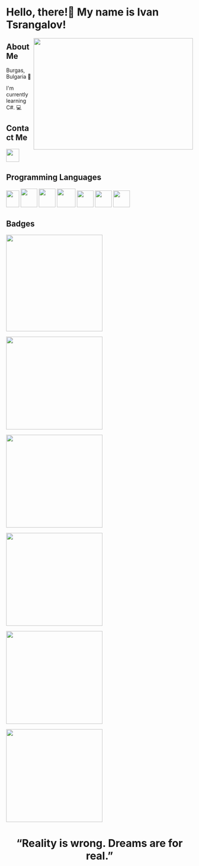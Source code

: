 <h1>Hello, there!👋  My name is Ivan Tsrangalov!</h1>

<img align="right" height="300" width="430" alt="" src="https://i.giphy.com/media/syEfLvksYQnmM/giphy.webp" />

<h2>About Me</h2>
<p>Burgas, Bulgaria 🌊</p>
<p>I'm currently learning C#. 💻</p>

<h2>Contact Me</h2>

<div>
  <a href = "https://www.instagram.com/ivan.tsrangalov/"><img src = "https://www.unipile.com/wp-content/uploads/2022/09/logo_instagram.png" height = 35 with = 35></a>
</div>

<h2>Programming Languages</h2>
<div>
  <img src = "https://upload.wikimedia.org/wikipedia/commons/1/18/ISO_C%2B%2B_Logo.svg" height = 45 width = 35>
  <img src = "https://upload.wikimedia.org/wikipedia/commons/thumb/6/61/HTML5_logo_and_wordmark.svg/220px-HTML5_logo_and_wordmark.svg.png" height = 50 width = 45>
  <img src = "https://upload.wikimedia.org/wikipedia/commons/thumb/d/d5/CSS3_logo_and_wordmark.svg/800px-CSS3_logo_and_wordmark.svg.png" height = 50 width = 45>
  <img src = "https://pragmatic.bg/wp-content/uploads/2015/03/js3.png" height = 50 width = 50>
  <img src = "https://progressbg.net/wp-content/uploads/2015/06/csharp.png" height = 45 width = 45>
  <img src = "https://cdn-images-1.medium.com/v2/resize:fit:1200/1*5-aoK8IBmXve5whBQM90GA.png" height = 45 width = 45>
  <img src = "https://upload.wikimedia.org/wikipedia/commons/thumb/c/c3/Python-logo-notext.svg/800px-Python-logo-notext.svg.png" height = 45 width = 45>
</div>

<h2>Badges</h2>
<div>
  <a href = "https://www.credly.com/earner/earned/badge/a7a0d293-25d1-4c7a-9c77-326661ee9dae"><img src = "https://images.credly.com/size/340x340/images/af8c6b4e-fc31-47c4-8dcb-eb7a2065dc5b/I2CS__1_.png" height = 260 width = 260></a>
  
  <a href = "https://www.credly.com/earner/earned/badge/f4ff0670-deaf-4518-ac57-4a47209780fe"><img src = "https://images.credly.com/size/340x340/images/fd092703-61db-4e9f-9c7c-2211d44ca87d/MOS_Word.png" height = 250 width = 260></a>
  
  <a href = "https://www.credly.com/earner/earned/badge/8895761a-988d-42c4-8f0c-e226f7796e64"><img src = "https://images.credly.com/size/340x340/images/d0790dc7-5127-4262-a492-1b60030b0114/MOS_Excel.png" height = 250 width = 260></a>
  
  <a href = "https://www.credly.com/earner/earned/badge/12bce4ce-a60d-42dd-9c8b-f58aea73d97c"><img src = "https://images.credly.com/size/340x340/images/04e8034c-81f5-4f7f-ab23-e8b428c31ce9/ITE.png" height = 250 width = 260></a>
  
  <a href = "https://www.credly.com/earner/earned/badge/706f41dc-4c11-4272-af01-137c528bf313"><img src = "https://images.credly.com/size/340x340/images/ef99b79e-fd54-4eb5-b2a4-bf17e92a4837/ITS-Badges_JavaScript_1200px.png" height = 250 width = 260></a>
  
  <a href = "https://www.credly.com/earner/earned/badge/671135b9-9b31-4b76-8206-fc5ebc878fc1"><img src = "https://images.credly.com/size/340x340/images/241488f4-9110-41aa-804e-51a8f8ba430d/MTA-Introduction_to_Programming_Using_HTML_and_CSS-600x600.png" height = 250 width = 260></a>
</div>

<h1 align = "center">“Reality is wrong. Dreams are for real.”</h1>
